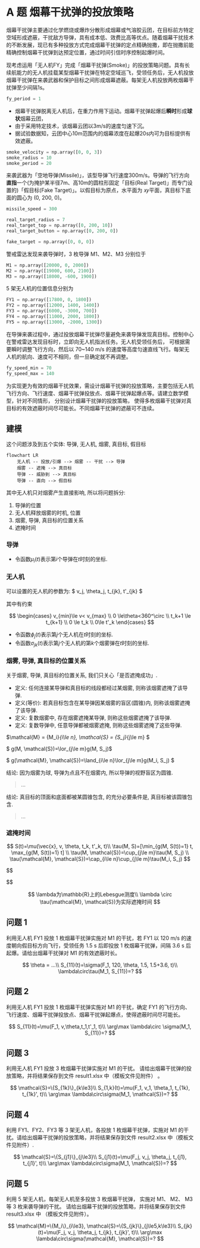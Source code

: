 # A 题 烟幕干扰弹的投放策略

烟幕干扰弹主要通过化学燃烧或爆炸分散形成烟幕或气溶胶云团，在目标前方特定空域形成遮蔽，干扰敌方导弹，具有成本低、效费比高等优点。随着烟幕干扰技术的不断发展，现已有多种投放方式完成烟幕干扰弹的定点精确抛撒，即在抛撒前能精确控制烟幕干扰弹到达预定位置，通过时间引信时序控制起爆时间。

现考虑运用「无人机FY」完成「烟幕干扰弹(Smoke)」的投放策略问题。具有长续航能力的无人机挂载某型烟幕干扰弹在特定空域巡飞，受领任务后，无人机投放烟幕干扰弹在来袭武器和保护目标之间形成烟幕遮蔽。每架无人机投放两枚烟幕干扰弹至少间隔1s。

```python
fy_period = 1
```

* 烟幕干扰弹脱离无人机后，在重力作用下运动。烟幕干扰弹起爆后**瞬时**形成**球状**烟幕云团，
* 由于采用特定技术，该烟幕云团以3m/s的速度匀速下沉。
* 据试验数据知，云团中心10m范围内的烟幕浓度在起爆20s内可为目标提供有效遮蔽。

```python
smoke_velocity = np.array([0, 0, 3])
smoke_radius = 10
smoke_period = 20
```

来袭武器为「空地导弹(Missile)」，该型导弹飞行速度300m/s。导弹的飞行方向**直指**一个(为掩护某半径7m、高10m的圆柱形固定「目标(Real Target)」而专门设置的)「假目标(Fake Target)」。以假目标为原点，水平面为 𝑥𝑦平面，真目标下底面的圆心为 (0, 200, 0)。

```python
missile_speed = 300
```

```python
real_target_radius = 7
real_target_top = np.array([0, 200, 10])
real_target_button = np.array([0, 200, 0])
```

```python
fake_target = np.array([0, 0, 0])
```

警戒雷达发现来袭导弹时，3 枚导弹 M1、M2、M3 分别位于

```python
M1 = np.array([20000, 0, 2000])
M2 = np.array([19000, 600, 2100])
M3 = np.array([18000, -600, 1900])
```

5 架无人机的位置信息分别为

```python
FY1 = np.array([17800, 0, 1800])
FY2 = np.array([12000, 1400, 1400])
FY3 = np.array([6000, -3000, 700])
FY4 = np.array([11000, 2000, 1800])
FY5 = np.array([13000, -2000, 1300])
```

在导弹来袭过程中，通过投放烟幕干扰弹尽量避免来袭导弹发现真目标。控制中心在警戒雷达发现目标时，立即向无人机指派任务。无人机受领任务后， 可根据需要瞬时调整飞行方向，然后以 70~140 m/s 的速度等高度匀速直线飞行。每架无人机的航向、速度可不相同，但一旦确定就不再调整。

```python
fy_speed_min = 70
fy_speed_max = 140
```

为实现更为有效的烟幕干扰效果，需设计烟幕干扰弹的投放策略，主要包括无人机飞行方向、飞行速度、烟幕干扰弹投放点、烟幕干扰弹起爆点等。请建立数学模型，针对不同情形， 分别设计烟幕干扰弹的投放策略， 使得多枚烟幕干扰弹对真目标的有效遮蔽时间尽可能长。不同烟幕干扰弹的遮蔽可不连续。

## 建模

这个问题涉及到五个实体: 导弹, 无人机, 烟雾, 真目标, 假目标

```mermaid
flowchart LR
    无人机 -- 投放/引爆 --> 烟雾 -- 干扰 --> 导弹
    烟雾 -- 遮掩 --> 真目标
    导弹 -- 威胁到 --> 真目标
    导弹 -- 直向 --> 假目标
```

其中无人机只对烟雾产生直接影响, 所以将问题拆分:

1. 导弹的位置
2. 无人机释放烟雾的时机, 位置
3. 烟雾, 导弹, 真目标的位置关系
4. 遮掩时间

### 导弹

* 令函数$\mu_i(t)$表示第$i$个导弹在$t$时刻的坐标.

### 无人机

可以设置的无人机的参数为: $ v_j, \theta_j, t_{jk}, t'_{jk} $

其中有约束

$$
\begin{cases}
v_{min}\le v< v_{max} \\
0 \le\theta<360^\circ \\
t_k+1 \le t_{k+1} \\
0 \le t_k \\
 0\le t'_k
\end{cases}
$$

* 令函数$\phi_j(t)$表示第$j$个无人机在$t$时刻的坐标.
* 令函数$\sigma_{jk}(t)$表示第$j$个无人机的第$k$个烟雾弹在$t$时刻的坐标.

### 烟雾, 导弹, 真目标的位置关系

关于烟雾, 导弹, 真目标的位置关系, 我们只关心「是否遮掩成功」.

* 定义: 任何连接某导弹和真目标的线段都经过某烟雾, 则称该烟雾遮掩了该导弹.
* 定义(等价): 若真目标包含在某导弹因某烟雾的盲区(圆锥)内, 则称该烟雾遮掩了该导弹.
* 定义: 复数烟雾中, 存在烟雾遮掩某导弹, 则称这些烟雾遮掩了该导弹.
* 定义: 复数导弹中, 任意导弹都被烟雾遮掩, 则称这些烟雾遮掩了这些导弹.

$\mathcal{M} = \{M_i\}_{i\le n},  \mathcal{S} = \{S_j\}_{j\le m} $

$ g(M, \mathcal{S})=\lor_{j\le m}g(M, S_j)$

$ g(\mathcal{M}, \mathcal{S})=\land_{i\le n}\lor_{j\le m}g(M_i, S_j) $

结论: 因为烟雾为球, 导弹为点且不在烟雾内, 所以导弹的视野盲区为圆锥.

> ...

结论: 真目标的顶面和底面都被某圆锥包含, 的充分必要条件是, 真目标被该圆锥包含.

> ...

### 遮掩时间

$$
S(t)=\mu(\vec{x}, v, \theta, t_k, t'_k, t)\\
\tau(M, S)=[\min_{g(M, S(t))=1} t, \max_{g(M, S(t))=1} t] \\
\tau(M, \mathcal{S})=\cup_{j\le m}\tau(M, S_j) \\
\tau(\mathcal{M}, \mathcal{S})=\cap_{i\le n}\cup_{j\le m}\tau(M_i, S_j)
$$

$$


$$

$$
\lambda为\mathbb{R}上的Lebesgue测度\\
\lambda \circ \tau(\mathcal{M}, \mathcal{S})为实际遮掩时间
$$

## 问题 1

利用无人机 FY1 投放 1 枚烟幕干扰弹实施对 M1 的干扰，若 FY1 以 120 m/s 的速度朝向假目标方向飞行，受领任务 1.5 s 后即投放 1 枚烟幕干扰弹，间隔 3.6 s 后起爆。请给出烟幕干扰弹对 M1 的有效遮蔽时长。

$$
\theta = ...\\
S_{11}(t)=\sigma(F_1, 120, \theta, 1.5, 1.5+3.6, t)\\
\lambda\circ\tau(M_1, S_{11})=?
$$

## 问题 2

利用无人机 FY1 投放 1 枚烟幕干扰弹实施对 M1 的干扰，确定 FY1 的飞行方向、飞行速度、烟幕干扰弹投放点、烟幕干扰弹起爆点，使得遮蔽时间尽可能长。

$$
S_{11}(t)=\mu(F_1, v,\theta,t_1,t'_1, t)\\
\arg\max \lambda\circ \sigma(M_1, S_{11})=?
$$

## 问题 3

利用无人机 FY1 投放 3 枚烟幕干扰弹实施对 M1 的干扰。 请给出烟幕干扰弹的投放策略，并将结果保存到文件 result1.xlsx 中（模板文件见附件） 。

$$
\mathcal{S}=\{S_{1k}\}_{k\le3}\\
S_{1,k}(t)=\mu(F_1, v_1, \theta_1, t_{1k}, t_{1k}', t)\\
\arg\max \lambda\circ\sigma(M_1, \mathcal{S})=?
$$

## 问题 4

利用 FY1、FY2、FY3 等 3 架无人机，各投放 1 枚烟幕干扰弹，实施对 M1 的干扰。请给出烟幕干扰弹的投放策略，并将结果保存到文件 result2.xlsx 中（模板文件见附件）.

$$
\mathcal{S}=\{S_{j1}\}_{j\le3}\\
S_{j1}(t)=\mu(F_j, v_j, \theta_j, t_{j1}, t_{j1}', t)\\
\arg\max \lambda\circ\sigma(M_1, \mathcal{S})=?
$$

## 问题 5

利用 5 架无人机，每架无人机至多投放 3 枚烟幕干扰弹， 实施对 M1、 M2、 M3
等 3 枚来袭导弹的干扰。 请给出烟幕干扰弹的投放策略，并将结果保存到文件 result3.xlsx 中
（模板文件见附件）。

$$
\mathcal{M}=\{M_i\}_{i\le3}, \mathcal{S}=\{S_{jk}\}_{j\le5,k\le3}\\
S_{jk}(t)=\mu(F_j, v_j, \theta_j, t_{jk}, t_{jk}', t)\\
\arg\max \lambda\circ\sigma(\mathcal{M}, \mathcal{S})=?
$$
